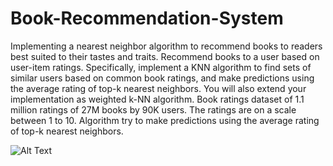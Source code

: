 # Book-Recommendation-System
Implementing a nearest neighbor algorithm to recommend books to readers best suited to their tastes and traits. Recommend books to a user based on user-item ratings.
Specifically, implement a KNN algorithm to find sets of similar users based on common book ratings, and make predictions using the average rating of top-k nearest neighbors. You will also extend your implementation as weighted k-NN algorithm.
Book ratings dataset of 1.1 million ratings of 27M books by 90K users. The ratings are on a scale between 1 to 10. Algorithm try to make predictions using the average rating of top-k nearest neighbors.

![Alt Text](https://media.giphy.com/media/3orif8i7DCXgnSa1OM/giphy.gif)
